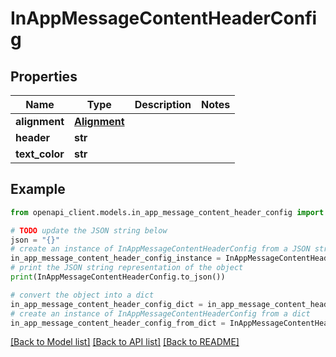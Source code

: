 # InAppMessageContentHeaderConfig


## Properties

Name | Type | Description | Notes
------------ | ------------- | ------------- | -------------
**alignment** | [**Alignment**](Alignment.md) |  | 
**header** | **str** |  | 
**text_color** | **str** |  | 

## Example

```python
from openapi_client.models.in_app_message_content_header_config import InAppMessageContentHeaderConfig

# TODO update the JSON string below
json = "{}"
# create an instance of InAppMessageContentHeaderConfig from a JSON string
in_app_message_content_header_config_instance = InAppMessageContentHeaderConfig.from_json(json)
# print the JSON string representation of the object
print(InAppMessageContentHeaderConfig.to_json())

# convert the object into a dict
in_app_message_content_header_config_dict = in_app_message_content_header_config_instance.to_dict()
# create an instance of InAppMessageContentHeaderConfig from a dict
in_app_message_content_header_config_from_dict = InAppMessageContentHeaderConfig.from_dict(in_app_message_content_header_config_dict)
```
[[Back to Model list]](../README.md#documentation-for-models) [[Back to API list]](../README.md#documentation-for-api-endpoints) [[Back to README]](../README.md)


